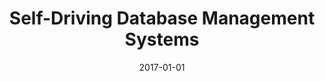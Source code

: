---
title: 'Self-Driving Database Management Systems'
collection: 'publications'
permalink: '/publications/2017-01-01-pavlo17-cidr'
date: 2017-01-01
authors: 'Andrew Pavlo, Gustavo Angulo, Joy Arulraj, Haibin Lin, Jiexi Lin, Lin Ma, Prashanth Menon, Todd C. Mowry, Matthew Perron, Ian Quah, Siddharth Santurkar, Anthony Tomasic, Skye Toor, Dana Van Aken, Ziqi Wang, Yingjun Wu, Ran Xian, Tieying Zhang'
venue: 'Proceedings of CIDR'
paperurl: 'http://danavanaken.com/files/pavlo17-cidr.pdf'
---